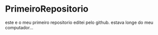 # PrimeiroRepositorio
este e o meu primeiro repositorio
editei pelo github. estava longe do meu computador...

